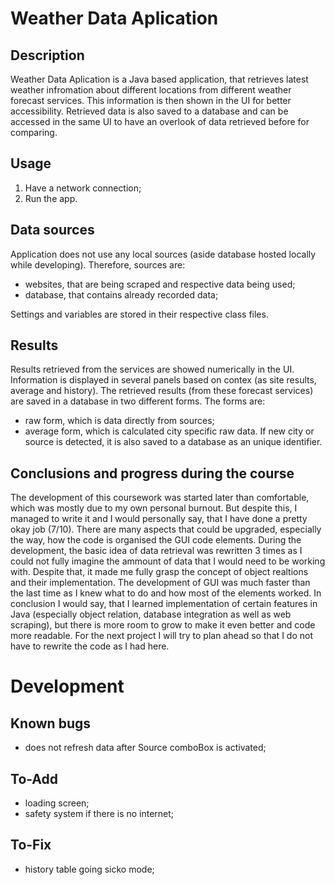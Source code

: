 # Weather Data Aplication
## Description
Weather Data Aplication is a Java based application, that retrieves latest weather infromation about different locations from different weather forecast services. This information is then shown in the UI for better accessibility. Retrieved data is also saved to a database and can be accessed in the same UI to have an overlook of data retrieved before for comparing.

## Usage
1. Have a network connection;
2. Run the app.

## Data sources
Application does not use any local sources (aside database hosted locally while developing).
Therefore, sources are:
- websites, that are being scraped and respective data being used;
- database, that contains already recorded data;

Settings and variables are stored in their respective class files.

## Results
Results retrieved from the services are showed numerically in the UI. Information is displayed in several panels based on contex (as site results, average and history). 
The retrieved results (from these forecast services) are saved in a database in two different forms. The forms are:
- raw form, which is data directly from sources;
- average form, which is calculated city specific raw data. 
If new city or source is detected, it is also saved to a database as an unique identifier.

## Conclusions and progress during the course
The development of this coursework was started later than comfortable, which was mostly due to my own personal burnout. But despite this, I managed to write it and I would personally say, that I have done a pretty okay job (7/10).
There are many aspects that could be upgraded, especially the way, how the code is organised the GUI code elements. 
During the development, the basic idea of data retrieval was rewritten 3 times as I could not fully imagine the ammount of data that I would need to be working with. Despite that, it made me fully grasp the concept of object realtions and their implementation. 
The development of GUI was much faster than the last time as I knew what to do and how most of the elements worked.
In conclusion I would say, that I learned implementation of certain features in Java (especially object relation, database integration as well as web scraping), but there is more room to grow to make it even better and code more readable. For the next project I will try to plan ahead so that I do not have to rewrite the code as I had here.

# Development
## Known bugs
- does not refresh data after Source comboBox is activated;

## To-Add
- loading screen;
- safety system if there is no internet;

## To-Fix
- history table going sicko mode;